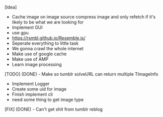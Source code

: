 [Idea]
- Cache image on image source compress image and only refetch if it's likely to be what we are looking for
- Implement GUI
- use gpu
- https://rsmbl.github.io/Resemble.js/
- Seperate everything to little task
- We gonna crawl the whole internet
- Make use of google cache
- Make use of AMP
- Learn image processing

[TODO]
(DONE) - Make so tumblr solveURL can return multiple TImageInfo
- Implement Logger
- Create some uid for image
- Finish implement cli 
- need some thing to get image type

[FIX]
(DONE) - Can't get shit from tumblr reblog